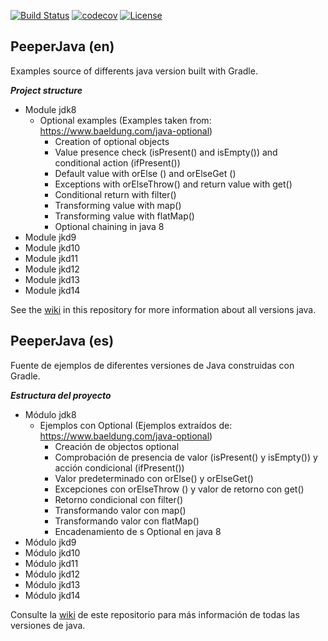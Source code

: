 [![Build Status](https://travis-ci.org/toniferr/PeeperJava.svg?branch=master)](https://travis-ci.org/toniferr/PeeperJava)
[![codecov](https://codecov.io/gh/toniferr/PeeperJava/branch/master/graph/badge.svg)](https://codecov.io/gh/toniferr/PeeperJava)
[![License](https://img.shields.io/badge/License-Apache%202.0-blue.svg)](https://opensource.org/licenses/Apache-2.0)

## PeeperJava (en)
Examples source of differents java version built with Gradle.

_**Project structure**_

- Module jdk8 
  - Optional examples (Examples taken from: https://www.baeldung.com/java-optional)
    - Creation of optional objects
    - Value presence check (isPresent() and isEmpty()) and conditional action (ifPresent())
    - Default value with orElse () and orElseGet ()
    - Exceptions with orElseThrow() and return value with get()
    - Conditional return with filter()
    - Transforming value with map()
    - Transforming value with flatMap()
    - Optional chaining in java 8
- Module jkd9
- Module jkd10
- Module jkd11
- Module jkd12
- Module jkd13
- Module jkd14

See the [wiki](https://github.com/toniferr/PeeperJava/wiki) in this repository for more information about all versions java.

## PeeperJava (es)
Fuente de ejemplos de diferentes versiones de Java construidas con Gradle.

_**Estructura del proyecto**_

- Módulo jdk8
  - Ejemplos con Optional  (Ejemplos extraídos de: https://www.baeldung.com/java-optional)
    - Creación de objectos optional
    - Comprobación de presencia de valor (isPresent() y isEmpty()) y acción condicional (ifPresent())
    - Valor predeterminado con orElse() y orElseGet()
    - Excepciones con orElseThrow () y valor de retorno con get()
    - Retorno condicional con filter()
    - Transformando valor con map()
    - Transformando valor con flatMap()
    - Encadenamiento de s Optional en java 8
- Módulo jkd9
- Módulo jkd10
- Módulo jkd11
- Módulo jkd12
- Módulo jkd13
- Módulo jkd14

Consulte la [wiki](https://github.com/toniferr/PeeperJava/wiki) de este repositorio para más información de todas las versiones de java.